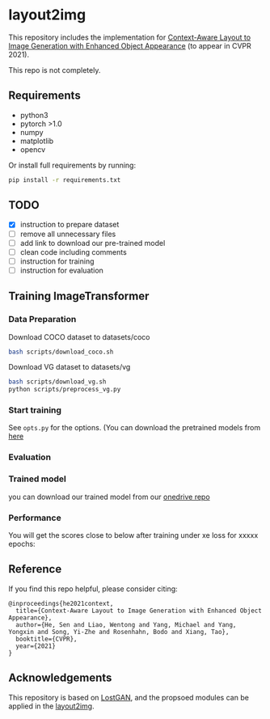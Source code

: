 # layout2img
This repository includes the implementation for [Context-Aware Layout to Image Generation with Enhanced Object Appearance](https://arxiv.org/abs/2004.14231) (to appear in CVPR 2021).

This repo is not completely.

## Requirements
* python3
* pytorch >1.0
* numpy
* matplotlib
* opencv

Or install full requirements by running:
```bash
pip install -r requirements.txt
```

## TODO
- [x] instruction to prepare dataset
- [ ] remove all unnecessary files
- [ ] add link to download our pre-trained model
- [ ] clean code including comments
- [ ] instruction for training
- [ ] instruction for evaluation

## Training ImageTransformer

### Data Preparation
Download COCO dataset to datasets/coco
```bash
bash scripts/download_coco.sh
```
Download VG dataset to datasets/vg
```bash
bash scripts/download_vg.sh
python scripts/preprocess_vg.py
```


### Start training


See `opts.py` for the options. (You can download the pretrained models from [here]()


### Evaluation


### Trained model
you can download our trained model from our [onedrive repo]()

### Performance
You will get the scores close to below after training under xe loss for xxxxx epochs:

## Reference

If you find this repo helpful, please consider citing:

```
@inproceedings{he2021context,
  title={Context-Aware Layout to Image Generation with Enhanced Object Appearance},
  author={He, Sen and Liao, Wentong and Yang, Michael and Yang, Yongxin and Song, Yi-Zhe and Rosenhahn, Bodo and Xiang, Tao},
  booktitle={CVPR},
  year={2021}
}
```

## Acknowledgements

This repository is based on [LostGAN](https://github.com/WillSuen/LostGANs), and the propsoed modules can be applied in the [layout2img](https://github.com/zhaobozb/layout2im).
